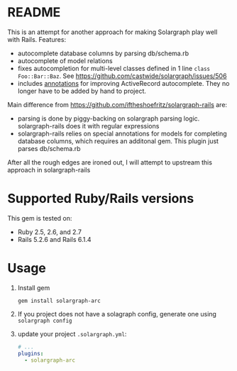 # README

This is an attempt for another approach for making Solargraph play well with
Rails. Features:
- autocomplete database columns by parsing db/schema.rb
- autocomplete of model relations
- fixes autocompletion for multi-level classes defined in 1 line `class Foo::Bar::Baz`. See https://github.com/castwide/solargraph/issues/506
- includes [annotations](https://github.com/alisnic/solar-rails/blob/master/lib/solar-rails/annotations.rb) for improving ActiveRecord autocomplete. They no longer have to be added by hand to project.

Main difference from https://github.com/iftheshoefritz/solargraph-rails are:
- parsing is done by piggy-backing on solargraph parsing logic. solargraph-rails does it with regular expressions
- solargraph-rails relies on special annotations for models for completing
database columns, which requires an additonal gem. This plugin just parses db/schema.rb

After all the rough edges are ironed out, I will attempt to upstream this approach in solargraph-rails

# Supported Ruby/Rails versions

This gem is tested on:
- Ruby 2.5, 2.6, and 2.7
- Rails 5.2.6 and Rails 6.1.4

# Usage

1. Install gem

    ```
    gem install solargraph-arc
    ```

2. If you project does not have a solagraph config, generate one using `solargraph config`
2. update your project `.solargraph.yml`:

    ```yml
    # ...
    plugins:
      - solargraph-arc
    ```
